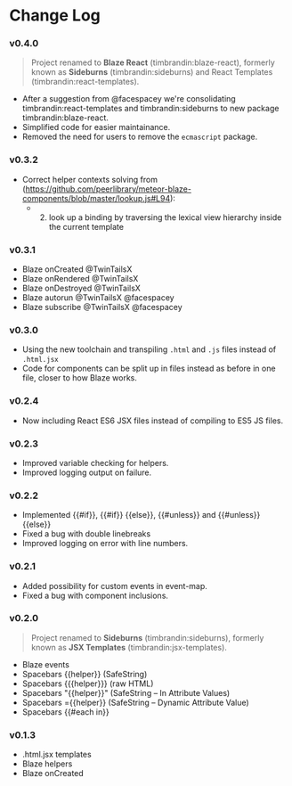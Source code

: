# Change Log

### v0.4.0

> Project renamed to **Blaze React** (timbrandin:blaze-react), formerly known as **Sideburns** (timbrandin:sideburns) and React Templates (timbrandin:react-templates).

* After a suggestion from @facespacey we're consolidating timbrandin:react-templates and timbrandin:sideburns to new package timbrandin:blaze-react.
* Simplified code for easier maintainance.
* Removed the need for users to remove the `ecmascript` package.

### v0.3.2

* Correct helper contexts solving from (https://github.com/peerlibrary/meteor-blaze-components/blob/master/lookup.js#L94):
  * 2. look up a binding by traversing the lexical view hierarchy inside the current template

### v0.3.1

* Blaze onCreated @TwinTailsX
* Blaze onRendered @TwinTailsX
* Blaze onDestroyed @TwinTailsX
* Blaze autorun @TwinTailsX @facespacey
* Blaze subscribe @TwinTailsX @facespacey

### v0.3.0

* Using the new toolchain and transpiling `.html` and `.js` files instead of `.html.jsx`
* Code for components can be split up in files instead as before in one file, closer to how Blaze works.

### v0.2.4

* Now including React ES6 JSX files instead of compiling to ES5 JS files.

### v0.2.3

* Improved variable checking for helpers.
* Improved logging output on failure.

### v0.2.2

* Implemented {{#if}}, {{#if}} {{else}}, {{#unless}} and {{#unless}} {{else}}
* Fixed a bug with double linebreaks
* Improved logging on error with line numbers.

### v0.2.1

* Added possibility for custom events in event-map.
* Fixed a bug with component inclusions.

### v0.2.0

> Project renamed to **Sideburns** (timbrandin:sideburns), formerly known as **JSX Templates** (timbrandin:jsx-templates).

* Blaze events
* Spacebars {{helper}} (SafeString)
* Spacebars {{{helper}}} (raw HTML)
* Spacebars "{{helper}}" (SafeString – In Attribute Values)
* Spacebars ={{helper}} (SafeString – Dynamic Attribute Value)
* Spacebars {{#each in}}

### v0.1.3

* .html.jsx templates
* Blaze helpers
* Blaze onCreated
